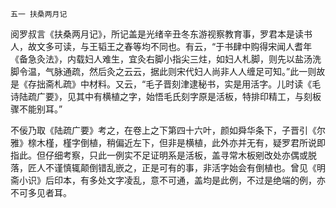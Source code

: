     五一 扶桑两月记 

   阅罗叔言《扶桑两月记》，所记盖是光绪辛丑冬东游视察教育事，罗君本是读书人，故文多可读，与王韬王之春等均不同也。有云，“于书肆中购得宋闻人耆年《备急灸法》，内载妇人难生，宜灸右脚小指尖三炷，如妇人札脚，则先以盐汤洗脚令温，气脉通疏，然后灸之云云，据此则宋代妇人尚非人人缠足可知。”此一则故是《存拙斋札疏》中材料。又云，“毛子晋刻津逮秘书，实是用活字。儿时读《毛诗陆疏广要》，见其中有横植之字，始悟毛氏刻字原是活板，特排印精工，与刻板骤不能别耳。”

   不佞乃取《陆疏广要》考之，在卷上之下第四十六叶，颜如舜华条下，子晋引《尔雅》榇木槿，槿字倒植，稍偏近左下，但非是横植，此外亦并无有，疑罗君所说即指此。但仔细考察，只此一例实不足证明系是活板，盖寻常木板剜改处亦偶或脱落，匠人不谨慎辄颠倒错乱嵌之，正是可有的事，非活字始会有倒植也。曾见《明斋小识》后印本，有多处文字凌乱，意不可通，盖均是此例，不过是绝端的例，亦不可多见者耳。

